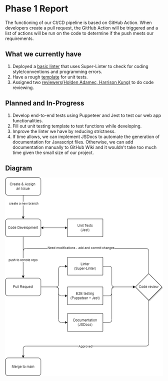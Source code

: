 # Phase 1 Report
The functioning of our CI/CD pipeline is based on GitHub Action. When developers create a pull request, the GitHub Action will be triggered and a list of actions will be run on the code to determine if the push meets our requirements.

## What we currently have
1. Deployed a [basic linter](/.github/workflows/lint.yml) that uses Super-Linter to check for coding style/conventions and programming errors.
2. Have a rough [template](/Source/testing/tests.js) for unit tests.
3. Assigned two [reviewers(Holden Adamec, Harrison Kung)](/CODEOWNERS) to do code reviewing.

## Planned and In-Progress
1. Develop end-to-end tests using Puppeteer and Jest to test our web app functionalities.
2. Fill out unit testing template to test functions while developing.
3. Improve the linter we have by reducing strictness.
4. If time allows, we can implement JSDocs to automate the generation of documentation for Javascript files. Otherwise, we can add documentation manually to GitHub Wiki and it wouldn't take too much time given the small size of our project.

## Diagram
![pipeline workflow](../cipipeline/phase1.drawio.png)
